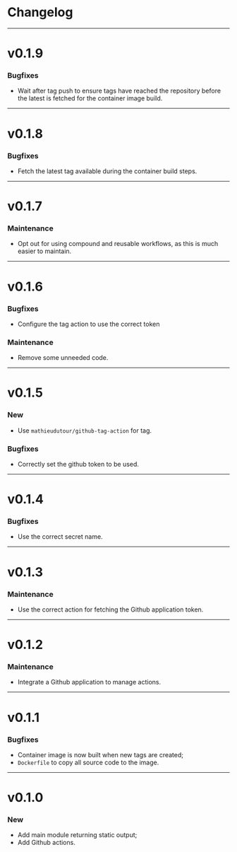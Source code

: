 # Changelog

---

# v0.1.9

### Bugfixes

- Wait after tag push to ensure tags have reached the repository before the latest is fetched for the container image build.

---

# v0.1.8

### Bugfixes

- Fetch the latest tag available during the container build steps.

---

# v0.1.7

### Maintenance

- Opt out for using compound and reusable workflows, as this is much easier to maintain.

---

# v0.1.6

### Bugfixes

- Configure the tag action to use the correct token

### Maintenance

- Remove some unneeded code.

---

# v0.1.5

### New

- Use `mathieudutour/github-tag-action` for tag.

### Bugfixes

- Correctly set the github token to be used.

---

# v0.1.4

### Bugfixes

- Use the correct secret name.

---

# v0.1.3

### Maintenance

- Use the correct action for fetching the Github application token.

---

# v0.1.2

### Maintenance

- Integrate a Github application to manage actions.

---

# v0.1.1

### Bugfixes

- Container image is now built when new tags are created;
- `Dockerfile` to copy all source code to the image.

---

# v0.1.0

### New

- Add main module returning static output;
- Add Github actions.

